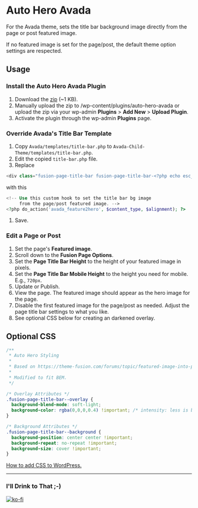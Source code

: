 # Auto Hero Avada

 For the Avada theme, sets the title bar background image directly from the page or post featured image.

 If no featured image is set for the page/post, the default theme option settings are respected.

## Usage

### Install the Auto Hero Avada Plugin

1. Download the [zip](auto-hero-avada.zip) (~1 KB).
1. Manually upload the zip to /wp-content/plugins/auto-hero-avada or upload the zip via your wp-admin **Plugins** > **Add New** > **Upload Plugin**.
1. Activate the plugin through the wp-admin **Plugins** page.

### Override Avada's Title Bar Template

1. Copy `Avada/templates/title-bar.php` to `Avada-Child-Theme/templates/title-bar.php`.
1. Edit the copied `title-bar.php` file.
1. Replace
```php
<div class="fusion-page-title-bar fusion-page-title-bar-<?php echo esc_attr( $content_type ); ?> fusion-page-title-bar-<?php echo esc_attr( $alignment ); ?>">
```
with this
```php
<!-- Use this custom hook to set the title bar bg image 
     from the page/post featured image. -->
<?php do_action('avada_feature2hero', $content_type, $alignment); ?>
```
1. Save.

### Edit a Page or Post

1. Set the page's **Featured image**.
1. Scroll down to the **Fusion Page Options**.
1. Set the **Page Title Bar Height** to the height of your featured image in pixels.
1. Set the **Page Title Bar Mobile Height** to the height you need for mobile. E.g., `720px`.
1. Update or Publish.
1. View the page. The featured image should appear as the hero image for the page.
1. Disable the first featured image for the page/post as needed. Adjust the page title bar settings to what you like.
1. See optional CSS below for creating an darkened overlay.

## Optional CSS

```css
/**
 * Auto Hero Styling
 *
 * Based on https://theme-fusion.com/forums/topic/featured-image-into-page-title-bar-background/ 
 *
 * Modified to fit BEM.
 */

/* Overlay Attributes */
.fusion-page-title-bar--overlay { 
  background-blend-mode: soft-light; 
  background-color: rgba(0,0,0,0.4) !important; /* intensity: less is brighter; more is darker */
}

/* Background Attributes */
.fusion-page-title-bar--background {
  background-position: center center !important; 
  background-repeat: no-repeat !important;
  background-size: cover !important; 
}
```

[How to add CSS to WordPress.](https://medium.com/@marklchaves/adding-custom-css-to-your-wordpress-website-how-to-guide-a50b474af36d)

---

### I'll Drink to That ;-)
[![ko-fi](https://www.ko-fi.com/img/githubbutton_sm.svg)](https://ko-fi.com/D1D7YARD)